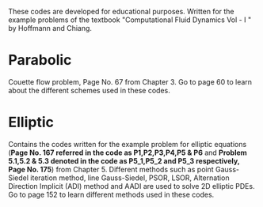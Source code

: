 These codes are developed for educational purposes. Written for the example problems of the textbook "Computational Fluid Dynamics Vol - I " by Hoffmann and Chiang.
# Parabolic
Couette flow problem, Page No. 67 from Chapter 3. Go to page 60 to learn about the different schemes used in these codes.  

# Elliptic
Contains the codes written for the example problem for elliptic equations (**Page No. 167 referred in the code as P1,P2,P3,P4,P5 & P6** and **Problem 5.1,5.2 & 5.3 denoted in the code as P5_1,P5_2 and P5_3 respectively, Page No. 175**) from Chapter 5. Different methods such as point Gauss-Siedel iteration method, line Gauss-Siedel, PSOR, LSOR, Alternation Direction Implicit (ADI) method and AADI are used to solve 2D elliptic PDEs. Go to page 152 to learn different methods used in these codes.  


